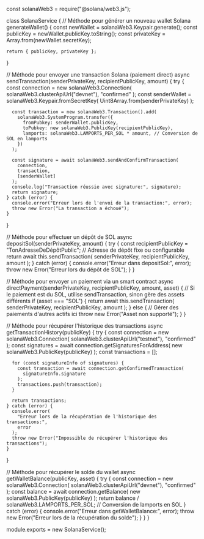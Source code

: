 const solanaWeb3 = require("@solana/web3.js");

class SolanaService {
  // Méthode pour générer un nouveau wallet Solana
  generateWallet() {
    const newWallet = solanaWeb3.Keypair.generate();
    const publicKey = newWallet.publicKey.toString();
    const privateKey = Array.from(newWallet.secretKey);

    return { publicKey, privateKey };
  }

  // Méthode pour envoyer une transaction Solana (paiement direct)
  async sendTransaction(senderPrivateKey, recipientPublicKey, amount) {
    try {
      const connection = new solanaWeb3.Connection(
        solanaWeb3.clusterApiUrl("devnet"),
        "confirmed"
      );
      const senderWallet = solanaWeb3.Keypair.fromSecretKey(
        Uint8Array.from(senderPrivateKey)
      );

      const transaction = new solanaWeb3.Transaction().add(
        solanaWeb3.SystemProgram.transfer({
          fromPubkey: senderWallet.publicKey,
          toPubkey: new solanaWeb3.PublicKey(recipientPublicKey),
          lamports: solanaWeb3.LAMPORTS_PER_SOL * amount, // Conversion de SOL en lamports
        })
      );

      const signature = await solanaWeb3.sendAndConfirmTransaction(
        connection,
        transaction,
        [senderWallet]
      );
      console.log("Transaction réussie avec signature:", signature);
      return signature;
    } catch (error) {
      console.error("Erreur lors de l'envoi de la transaction:", error);
      throw new Error("La transaction a échoué");
    }
  }

  // Méthode pour effectuer un dépôt de SOL
  async depositSol(senderPrivateKey, amount) {
    try {
      const recipientPublicKey = "TonAdresseDeDépôtPublic"; // Adresse de dépôt fixe ou configurable
      return await this.sendTransaction(
        senderPrivateKey,
        recipientPublicKey,
        amount
      );
    } catch (error) {
      console.error("Erreur dans depositSol:", error);
      throw new Error("Erreur lors du dépôt de SOL");
    }
  }

  // Méthode pour envoyer un paiement via un smart contract
  async directPayment(senderPrivateKey, recipientPublicKey, amount, asset) {
    // Si le paiement est du SOL, utilise sendTransaction, sinon gère des assets différents
    if (asset === "SOL") {
      return await this.sendTransaction(
        senderPrivateKey,
        recipientPublicKey,
        amount
      );
    } else {
      // Gérer des paiements d'autres actifs ici
      throw new Error("Asset non supporté");
    }
  }

  // Méthode pour récupérer l'historique des transactions
  async getTransactionHistory(publicKey) {
    try {
      const connection = new solanaWeb3.Connection(
        solanaWeb3.clusterApiUrl("testnet"),
        "confirmed"
      );
      const signatures = await connection.getSignaturesForAddress(
        new solanaWeb3.PublicKey(publicKey)
      );
      const transactions = [];

      for (const signatureInfo of signatures) {
        const transaction = await connection.getConfirmedTransaction(
          signatureInfo.signature
        );
        transactions.push(transaction);
      }

      return transactions;
    } catch (error) {
      console.error(
        "Erreur lors de la récupération de l'historique des transactions:",
        error
      );
      throw new Error("Impossible de récupérer l'historique des transactions");
    }
  }

  // Méthode pour récupérer le solde du wallet
  async getWalletBalance(publicKey, asset) {
    try {
      const connection = new solanaWeb3.Connection(
        solanaWeb3.clusterApiUrl("devnet"),
        "confirmed"
      );
      const balance = await connection.getBalance(
        new solanaWeb3.PublicKey(publicKey)
      );
      return balance / solanaWeb3.LAMPORTS_PER_SOL; // Conversion de lamports en SOL
    } catch (error) {
      console.error("Erreur dans getWalletBalance:", error);
      throw new Error("Erreur lors de la récupération du solde");
    }
  }
}

module.exports = new SolanaService();